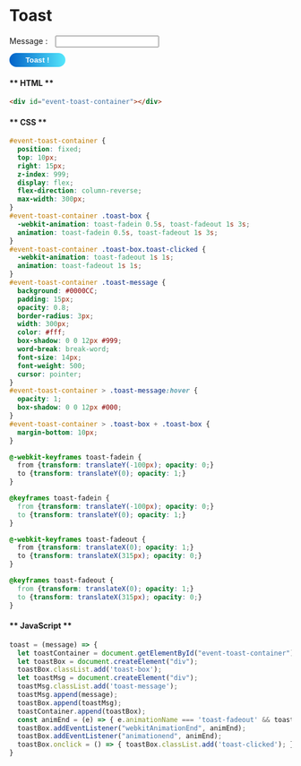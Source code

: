 # Toast

<style>
#event-toast-container {
  position: fixed;
  top: 10px;
  right: 15px;
  z-index: 999;
  display: flex;
  flex-direction: column-reverse;
  max-width: 300px;
}
#event-toast-container .toast-box {
  -webkit-animation: toast-fadein 0.5s, toast-fadeout 1s 3s;
  animation: toast-fadein 0.5s, toast-fadeout 1s 3s;
}
#event-toast-container .toast-box.toast-clicked {
  -webkit-animation: toast-fadeout 1s 1s;
  animation: toast-fadeout 1s 1s;
}
#event-toast-container .toast-message {
  background: #0000CC;
  padding: 15px;
  opacity: 0.8;
  border-radius: 3px;
  width: 300px;
  color: #fff;
  box-shadow: 0 0 12px #999;
  word-break: break-word;
  font-size: 14px;
  font-weight: 500;
  cursor: pointer;
}
#event-toast-container > .toast-message:hover {
  opacity: 1;
  box-shadow: 0 0 12px #000;
}
#event-toast-container > .toast-box + .toast-box {
  margin-bottom: 10px;
}

@-webkit-keyframes toast-fadein {
  from {transform: translateY(-100px); opacity: 0;}
  to {transform: translateY(0); opacity: 1;}
}

@keyframes toast-fadein {
  from {transform: translateY(-100px); opacity: 0;}
  to {transform: translateY(0); opacity: 1;}
}

@-webkit-keyframes toast-fadeout {
  from {transform: translateX(0); opacity: 1;}
  to {transform: translateX(315px); opacity: 0;}
}

@keyframes toast-fadeout {
  from {transform: translateX(0); opacity: 1;}
  to {transform: translateX(315px); opacity: 0;}
}

#toast-input {
  margin: 0 10px;
}
.toast-button {
  padding: 5px 10px;
  background: linear-gradient(90deg, #0162c8, #55e7fc);
  border: none;
  outline: none;
  border-radius: 20px;
  color: white;
  font-weight: bold;
  cursor: pointer;
  margin-top: 10px;
  width: 100px;
  max-width: 100%;
}
.toast-wrapper {
  flex-direction: column;
}
</style>

<div class="demo-wrapper toast-wrapper">
  <div>
    <label for="toast-input">Message :</label>
    <input type="text" id="toast-input" />
  </div>
  <div>
    <button class="toast-button" onClick="displayToast()">Toast !</button>
  </div>
  <div id="event-toast-container"></div>
</div>

<script>
toast = (message) => {
  let toastContainer = document.getElementById("event-toast-container");
  let toastBox = document.createElement("div");
  toastBox.classList.add('toast-box');
  let toastMsg = document.createElement("div");
  toastMsg.classList.add('toast-message');
  toastMsg.append(message);
  toastBox.append(toastMsg);
  toastContainer.append(toastBox);
  const animEnd = (e) => { e.animationName === 'toast-fadeout' && toastContainer.removeChild(toastBox); };
  toastBox.addEventListener("webkitAnimationEnd", animEnd);
  toastBox.addEventListener("animationend", animEnd);
  toastBox.onclick = () => { toastBox.classList.add('toast-clicked'); };
}

displayToast = () => {
  let toastMessage = document.getElementById('toast-input').value;
  toast(toastMessage);
}
</script>

<!-- tabs:start -->

#### ** HTML **

```html
<div id="event-toast-container"></div>
```

#### ** CSS **

```css
#event-toast-container {
  position: fixed;
  top: 10px;
  right: 15px;
  z-index: 999;
  display: flex;
  flex-direction: column-reverse;
  max-width: 300px;
}
#event-toast-container .toast-box {
  -webkit-animation: toast-fadein 0.5s, toast-fadeout 1s 3s;
  animation: toast-fadein 0.5s, toast-fadeout 1s 3s;
}
#event-toast-container .toast-box.toast-clicked {
  -webkit-animation: toast-fadeout 1s 1s;
  animation: toast-fadeout 1s 1s;
}
#event-toast-container .toast-message {
  background: #0000CC;
  padding: 15px;
  opacity: 0.8;
  border-radius: 3px;
  width: 300px;
  color: #fff;
  box-shadow: 0 0 12px #999;
  word-break: break-word;
  font-size: 14px;
  font-weight: 500;
  cursor: pointer;
}
#event-toast-container > .toast-message:hover {
  opacity: 1;
  box-shadow: 0 0 12px #000;
}
#event-toast-container > .toast-box + .toast-box {
  margin-bottom: 10px;
}

@-webkit-keyframes toast-fadein {
  from {transform: translateY(-100px); opacity: 0;}
  to {transform: translateY(0); opacity: 1;}
}

@keyframes toast-fadein {
  from {transform: translateY(-100px); opacity: 0;}
  to {transform: translateY(0); opacity: 1;}
}

@-webkit-keyframes toast-fadeout {
  from {transform: translateX(0); opacity: 1;}
  to {transform: translateX(315px); opacity: 0;}
}

@keyframes toast-fadeout {
  from {transform: translateX(0); opacity: 1;}
  to {transform: translateX(315px); opacity: 0;}
}
```

#### ** JavaScript **

```javascript
toast = (message) => {
  let toastContainer = document.getElementById("event-toast-container");
  let toastBox = document.createElement("div");
  toastBox.classList.add('toast-box');
  let toastMsg = document.createElement("div");
  toastMsg.classList.add('toast-message');
  toastMsg.append(message);
  toastBox.append(toastMsg);
  toastContainer.append(toastBox);
  const animEnd = (e) => { e.animationName === 'toast-fadeout' && toastContainer.removeChild(toastBox); };
  toastBox.addEventListener("webkitAnimationEnd", animEnd);
  toastBox.addEventListener("animationend", animEnd);
  toastBox.onclick = () => { toastBox.classList.add('toast-clicked'); };
}
```
<!-- tabs:end -->
